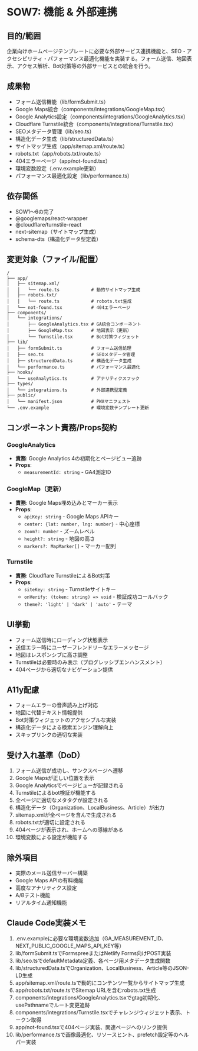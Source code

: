 # SOW7: 機能 & 外部連携

## 目的/範囲

企業向けホームページテンプレートに必要な外部サービス連携機能と、SEO・アクセシビリティ・パフォーマンス最適化機能を実装する。フォーム送信、地図表示、アクセス解析、Bot対策等の外部サービスとの統合を行う。

## 成果物

- フォーム送信機能（lib/formSubmit.ts）
- Google Maps統合（components/integrations/GoogleMap.tsx）
- Google Analytics設定（components/integrations/GoogleAnalytics.tsx）
- Cloudflare Turnstile統合（components/integrations/Turnstile.tsx）
- SEOメタデータ管理（lib/seo.ts）
- 構造化データ生成（lib/structuredData.ts）
- サイトマップ生成（app/sitemap.xml/route.ts）
- robots.txt（app/robots.txt/route.ts）
- 404エラーページ（app/not-found.tsx）
- 環境変数設定（.env.example更新）
- パフォーマンス最適化設定（lib/performance.ts）

## 依存関係

- SOW1～6の完了
- @googlemaps/react-wrapper
- @cloudflare/turnstile-react
- next-sitemap（サイトマップ生成）
- schema-dts（構造化データ型定義）

## 変更対象（ファイル/配置）

```
/
├── app/
│   ├── sitemap.xml/
│   │   └── route.ts            # 動的サイトマップ生成
│   ├── robots.txt/
│   │   └── route.ts            # robots.txt生成
│   └── not-found.tsx           # 404エラーページ
├── components/
│   └── integrations/
│       ├── GoogleAnalytics.tsx # GA統合コンポーネント
│       ├── GoogleMap.tsx       # 地図表示（更新）
│       └── Turnstile.tsx       # Bot対策ウィジェット
├── lib/
│   ├── formSubmit.ts           # フォーム送信処理
│   ├── seo.ts                  # SEOメタデータ管理
│   ├── structuredData.ts       # 構造化データ生成
│   └── performance.ts          # パフォーマンス最適化
├── hooks/
│   └── useAnalytics.ts         # アナリティクスフック
├── types/
│   └── integrations.ts         # 外部連携型定義
├── public/
│   └── manifest.json           # PWAマニフェスト
└── .env.example                # 環境変数テンプレート更新
```

## コンポーネント責務/Props契約

### GoogleAnalytics

- **責務**: Google Analytics 4の初期化とページビュー追跡
- **Props**:
  - `measurementId: string` - GA4測定ID

### GoogleMap（更新）

- **責務**: Google Maps埋め込みとマーカー表示
- **Props**:
  - `apiKey: string` - Google Maps APIキー
  - `center: {lat: number, lng: number}` - 中心座標
  - `zoom?: number` - ズームレベル
  - `height?: string` - 地図の高さ
  - `markers?: MapMarker[]` - マーカー配列

### Turnstile

- **責務**: Cloudflare TurnstileによるBot対策
- **Props**:
  - `siteKey: string` - Turnstileサイトキー
  - `onVerify: (token: string) => void` - 検証成功コールバック
  - `theme?: 'light' | 'dark' | 'auto'` - テーマ

## UI挙動

- フォーム送信時にローディング状態表示
- 送信エラー時にユーザーフレンドリーなエラーメッセージ
- 地図はレスポンシブに高さ調整
- Turnstileは必要時のみ表示（プログレッシブエンハンスメント）
- 404ページから適切なナビゲーション提供

## A11y配慮

- フォームエラーの音声読み上げ対応
- 地図に代替テキスト情報提供
- Bot対策ウィジェットのアクセシブルな実装
- 構造化データによる検索エンジン理解向上
- スキップリンクの適切な実装

## 受け入れ基準（DoD）

1. フォーム送信が成功し、サンクスページへ遷移
2. Google Mapsが正しい位置を表示
3. Google Analyticsでページビューが記録される
4. Turnstileによるbot検証が機能する
5. 全ページに適切なメタタグが設定される
6. 構造化データ（Organization、LocalBusiness、Article）が出力
7. sitemap.xmlが全ページを含んで生成される
8. robots.txtが適切に設定される
9. 404ページが表示され、ホームへの導線がある
10. 環境変数による設定が機能する

## 除外項目

- 実際のメール送信サーバー構築
- Google Maps APIの有料機能
- 高度なアナリティクス設定
- A/Bテスト機能
- リアルタイム通知機能

## Claude Code実装メモ

1. .env.exampleに必要な環境変数追加（GA_MEASUREMENT_ID、NEXT_PUBLIC_GOOGLE_MAPS_API_KEY等）
2. lib/formSubmit.tsでFormspreeまたはNetlify Forms向けPOST実装
3. lib/seo.tsでdefaultMetadata定義、各ページ用メタデータ生成関数
4. lib/structuredData.tsでOrganization、LocalBusiness、Article等のJSON-LD生成
5. app/sitemap.xml/route.tsで動的にコンテンツ一覧からサイトマップ生成
6. app/robots.txt/route.tsでSitemap URLを含むrobots.txt生成
7. components/integrations/GoogleAnalytics.tsxでgtag初期化、usePathnameでルート変更追跡
8. components/integrations/Turnstile.tsxでチャレンジウィジェット表示、トークン取得
9. app/not-found.tsxで404ページ実装、関連ページへのリンク提供
10. lib/performance.tsで画像最適化、リソースヒント、prefetch設定等のヘルパー実装
